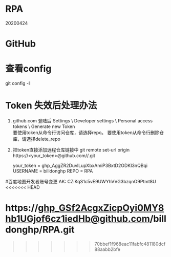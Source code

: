 # RPA
20200424
# GitHub


# 查看config
git config -l

# Token 失效后处理办法
1. github.com  登陆后  Settings \ Developer settings \ Personal access tokens \ Generate new Token  
	要使用token从命令行访问仓库，请选择repo。
	要使用token从命令行删除仓库，请选择delete_repo

3. 把token直接添加远程仓库链接中
   git remote set-url origin https://<your_token>@github.com/<USERNAME>/<REPO>.git
   
   your_token = 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
   USERNAME = billdonghp
   REPO = RPA
   
#百度地图开发者账号变更
AK: CZiKqS1c5vE9UWYhVVG3bzqnO9Ptmt8U
<<<<<<< HEAD


https://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@github.com/billdonghp/RPA.git 
=======
>>>>>>> 70bbef1f968eac11fabfc481180dcf88aabb2bfe
